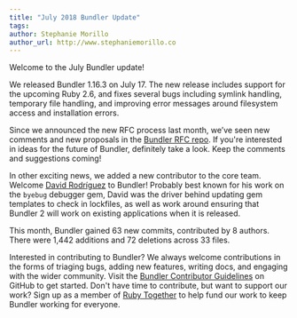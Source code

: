 ```yaml
---
title: "July 2018 Bundler Update"
tags:
author: Stephanie Morillo
author_url: http://www.stephaniemorillo.co
---
```


Welcome to the July Bundler update!


We released Bundler 1.16.3 on July 17. The new release includes support for the upcoming Ruby 2.6, and fixes several bugs including symlink handling, temporary file handling, and improving error messages around filesystem access and installation errors.

Since we announced the new RFC process last month, we’ve seen new comments and new proposals in the [Bundler RFC repo](https://github.com/bundler/rfcs/pulls). If you're interested in ideas for the future of Bundler, definitely take a look. Keep the comments and suggestions coming!

In other exciting news, we added a new contributor to the core team. Welcome [David Rodríguez](https://github.com/deivid-rodriguez) to Bundler! Probably best known for his work on the `byebug` debugger gem, David was the driver behind updating gem templates to check in lockfiles, as well as work around ensuring that Bundler 2 will work on existing applications when it is released.

This month, Bundler gained 63 new commits, contributed by 8 authors. There were 1,442 additions and 72 deletions across 33 files.

Interested in contributing to Bundler? We always welcome contributions in the forms of triaging bugs, adding new features, writing docs, and engaging with the wider community. Visit the [Bundler Contributor Guidelines](/doc/readme.html) on GitHub to get started. Don't have time to contribute, but want to support our work? Sign up as a member of [Ruby Together](https://rubytogether.org) to help fund our work to keep Bundler working for everyone.
